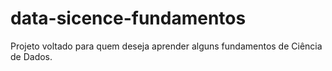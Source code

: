 # data-sicence-fundamentos

Projeto voltado para quem deseja aprender alguns fundamentos de Ciência de Dados.
